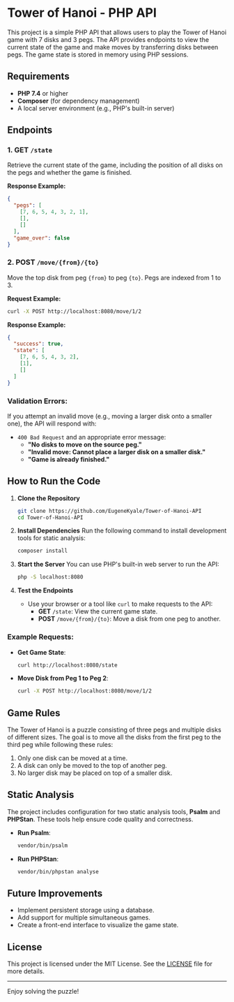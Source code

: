 
# Tower of Hanoi - PHP API

This project is a simple PHP API that allows users to play the Tower of Hanoi game with 7 disks and 3 pegs. The API provides endpoints to view the current state of the game and make moves by transferring disks between pegs. The game state is stored in memory using PHP sessions.

## Requirements

- **PHP 7.4** or higher
- **Composer** (for dependency management)
- A local server environment (e.g., PHP's built-in server)

## Endpoints

### 1. GET `/state`
Retrieve the current state of the game, including the position of all disks on the pegs and whether the game is finished.

**Response Example:**
```json
{
  "pegs": [
    [7, 6, 5, 4, 3, 2, 1],
    [],
    []
  ],
  "game_over": false
}
```

### 2. POST `/move/{from}/{to}`
Move the top disk from peg `{from}` to peg `{to}`. Pegs are indexed from 1 to 3.

**Request Example:**
```bash
curl -X POST http://localhost:8080/move/1/2
```

**Response Example:**
```json
{
  "success": true,
  "state": [
    [7, 6, 5, 4, 3, 2],
    [1],
    []
  ]
}
```

### Validation Errors:
If you attempt an invalid move (e.g., moving a larger disk onto a smaller one), the API will respond with:
- `400 Bad Request` and an appropriate error message:
  - **"No disks to move on the source peg."**
  - **"Invalid move: Cannot place a larger disk on a smaller disk."**
  - **"Game is already finished."**

## How to Run the Code

1. **Clone the Repository**
   ```bash
   git clone https://github.com/EugeneKyale/Tower-of-Hanoi-API
   cd Tower-of-Hanoi-API
   ```

2. **Install Dependencies**
   Run the following command to install development tools for static analysis:
   ```bash
   composer install
   ```

3. **Start the Server**
   You can use PHP's built-in web server to run the API:
   ```bash
   php -S localhost:8080
   ```

4. **Test the Endpoints**
   - Use your browser or a tool like `curl` to make requests to the API:
     - **GET** `/state`: View the current game state.
     - **POST** `/move/{from}/{to}`: Move a disk from one peg to another.

### Example Requests:
- **Get Game State**:
  ```bash
  curl http://localhost:8080/state
  ```

- **Move Disk from Peg 1 to Peg 2**:
  ```bash
  curl -X POST http://localhost:8080/move/1/2
  ```

## Game Rules

The Tower of Hanoi is a puzzle consisting of three pegs and multiple disks of different sizes. The goal is to move all the disks from the first peg to the third peg while following these rules:
1. Only one disk can be moved at a time.
2. A disk can only be moved to the top of another peg.
3. No larger disk may be placed on top of a smaller disk.

## Static Analysis

The project includes configuration for two static analysis tools, **Psalm** and **PHPStan**. These tools help ensure code quality and correctness.

- **Run Psalm**:
  ```bash
  vendor/bin/psalm
  ```

- **Run PHPStan**:
  ```bash
  vendor/bin/phpstan analyse
  ```

## Future Improvements

- Implement persistent storage using a database.
- Add support for multiple simultaneous games.
- Create a front-end interface to visualize the game state.

## License

This project is licensed under the MIT License. See the [LICENSE](LICENSE) file for more details.

---

Enjoy solving the puzzle!
